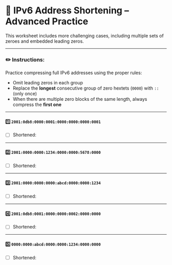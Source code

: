 # 🧪 IPv6 Address Shortening – Advanced Practice

This worksheet includes more challenging cases, including multiple sets of zeroes and embedded leading zeros.

---

### ✏️ Instructions:
Practice compressing full IPv6 addresses using the proper rules:
- Omit leading zeros in each group
- Replace the **longest** consecutive group of zero hextets (`0000`) with `::` (only once)
- When there are multiple zero blocks of the same length, always compress the **first one**

---

#### 1️⃣ `2001:0db8:0000:0001:0000:0000:0000:0001`

- [ ] Shortened:

---

#### 2️⃣ `2001:0000:0000:1234:0000:0000:5678:0000`

- [ ] Shortened:

---

#### 3️⃣ `2001:0000:0000:0000:abcd:0000:0000:1234`

- [ ] Shortened:

---

#### 4️⃣ `2001:0db8:0001:0000:0000:0002:0000:0000`

- [ ] Shortened:

---

#### 5️⃣ `0000:0000:abcd:0000:0000:1234:0000:0000`

- [ ] Shortened:
